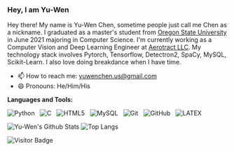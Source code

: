 ### Hey, I am Yu-Wen
<!--

- 🔭 I’m currently working on ...
- 🌱 I’m currently learning ...
- 👯 I’m looking to collaborate on ...
- 🤔 I’m looking for help with ...
- 💬 Ask me about ...
- 📫 How to reach me: ...
- 😄 Pronouns: ...
- ⚡ Fun fact: ...
- 🤔 I’m looking for help with Statistics
- 👯 I’m looking to collaborate on ...
-->

Hey there! My name is Yu-Wen Chen, sometime people just call me Chen as a nickname. I graduated as a master's student from [Oregon State University](https://eecs.oregonstate.edu/) in June 2021 majoring in Computer Science. I'm currently working as a Computer Vision and Deep Learning Engineer at [Aerotract LLC](https://www.aerotractone.com//). My technology stack involves Pytorch, Tensorflow, Detectron2, SpaCy, MySQL, Scikit-Learn. I also love doing breakdance when I have time. 

- 📫 How to reach me: yuwenchen.us@gmail.com
- 😄 Pronouns: He/Him/His

**Languages and Tools:** 

![Python](https://img.shields.io/badge/-Python-black?logo=Python&style=social)&nbsp;&nbsp;
![C](https://img.shields.io/badge/-C-black?logo=c&style=social)&nbsp;&nbsp;
![HTML5](https://img.shields.io/badge/-HTML5-black?logo=html5&style=social)&nbsp;&nbsp;
![MySQL](https://img.shields.io/badge/-MySQL-black?logo=mysql&style=social)&nbsp;&nbsp;
![Git](https://img.shields.io/badge/-Git-black?logo=git&style=social)&nbsp;&nbsp;
![GitHub](https://img.shields.io/badge/-GitHub-black?logo=github&style=social)&nbsp;&nbsp;
![LATEX](https://img.shields.io/badge/-LATEX-black?logo=latex&style=social)&nbsp;&nbsp;

![Yu-Wen's Github Stats](https://github-readme-stats.vercel.app/api?username=ywchn&count_private=true&show_icons=true&include_all_commits=true)
![Top Langs](https://github-readme-stats.vercel.app/api/top-langs/?username=ywchn&hide=TeX&layout=compact)

![Visitor Badge](https://visitor-badge.laobi.icu/badge?page_id=ywchn.ywchn)
